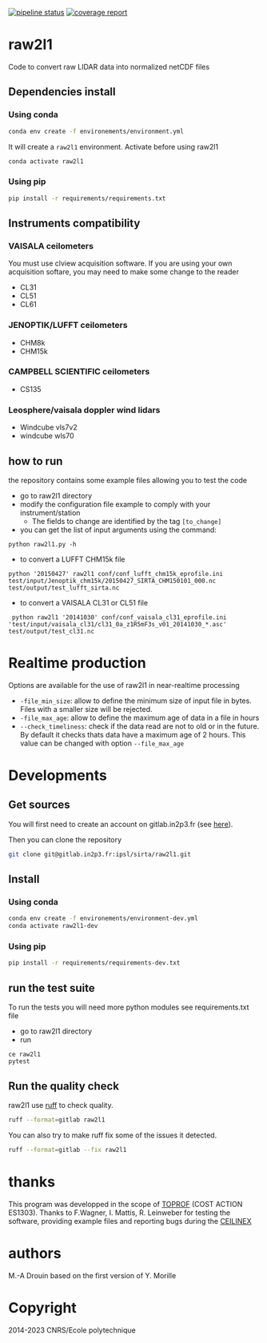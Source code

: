 [![pipeline status](https://gitlab.in2p3.fr/ipsl/sirta/raw2l1/badges/master/pipeline.svg)](https://gitlab.in2p3.fr/ipsl/sirta/raw2l1/commits/master) [![coverage report](https://gitlab.in2p3.fr/ipsl/sirta/raw2l1/badges/master/coverage.svg)](https://gitlab.in2p3.fr/ipsl/sirta/raw2l1/commits/master)

# raw2l1

Code to convert raw LIDAR data into normalized netCDF files

## Dependencies install

### Using conda

```bash
conda env create -f environements/environment.yml
```

It will create a `raw2l1` environment. Activate before using raw2l1

```bash
conda activate raw2l1
```

### Using pip

```bash
pip install -r requirements/requirements.txt
```

## Instruments compatibility

### VAISALA ceilometers

You must use clview acquisition software. If you are using your own acquisition softare, you may need to make some change to the reader
- CL31
- CL51
- CL61

### JENOPTIK/LUFFT ceilometers

- CHM8k
- CHM15k

### CAMPBELL SCIENTIFIC ceilometers

- CS135

### Leosphere/vaisala doppler wind lidars

- Windcube vls7v2
- windcube wls70

## how to run

the repository contains some example files allowing you to test the code

- go to raw2l1 directory
- modify the configuration file example to comply with your instrument/station
  - The fields to change are identified by the tag `[to_change]`
- you can get the list of input arguments using the command:

```
python raw2l1.py -h
```


- to convert a LUFFT CHM15k file

```
python '20150427' raw2l1 conf/conf_lufft_chm15k_eprofile.ini test/input/Jenoptik_chm15k/20150427_SIRTA_CHM150101_000.nc test/output/test_lufft_sirta.nc
```

- to convert a VAISALA CL31 or CL51 file

```
 python raw2l1 '20141030' conf/conf_vaisala_cl31_eprofile.ini 'test/input/vaisala_cl31/cl31_0a_z1R5mF3s_v01_20141030_*.asc' test/output/test_cl31.nc
```

# Realtime production

Options are available for the use of raw2l1 in near-realtime processing

- ```-file_min_size```: allow to define the minimum size of input file in bytes. Files with a smaller size will be rejected.
- ```-file_max_age```: allow to define the maximum age of data in a file in hours
- ```--check_timeliness```: check if the data read are not to old or in the future. By default it checks thats data have a maximum age of 2 hours. This value can be changed with option ```--file_max_age```

# Developments

## Get sources

You will first need to create an account on gitlab.in2p3.fr (see [here](https://doc.cc.in2p3.fr/en/Collaborative-tools/tools/gitlab.html#account-registration)).

Then you can clone the repository

```bash
git clone git@gitlab.in2p3.fr:ipsl/sirta/raw2l1.git
```

## Install

### Using conda

```bash
conda env create -f environements/environment-dev.yml
conda activate raw2l1-dev
```

### Using pip

```bash
pip install -r requirements/requirements-dev.txt
```

## run the test suite

To run the tests you will need more python modules see requirements.txt file

- go to raw2l1 directory
- run

```
ce raw2l1
pytest
```

## Run the quality check

raw2l1 use [ruff](https://astral.sh/ruff) to check quality.

```bash
ruff --format=gitlab raw2l1
```

You can also try to make ruff fix some of the issues it detected.

```bash
ruff --format=gitlab --fix raw2l1
```

# thanks

This program was developped in the scope of [TOPROF](http://www.toprof.imaa.cnr.it/) (COST ACTION ES1303).
Thanks to F.Wagner, I. Mattis, R. Leinweber for testing the software, providing example files and reporting bugs during the [CEILINEX](http://ceilinex2015.de)

# authors

M.-A Drouin based on the first version of Y. Morille

# Copyright

2014-2023 CNRS/Ecole polytechnique
